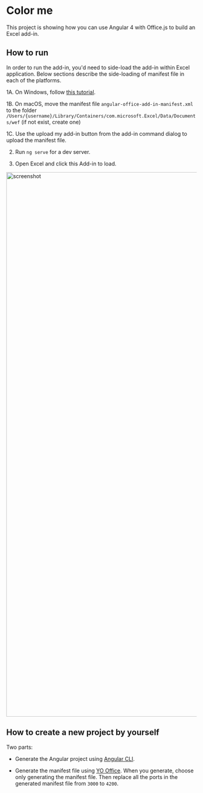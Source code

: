 # Color me

This project is showing how you can use Angular 4 with Office.js to build an Excel add-in.

## How to run

In order to run the add-in, you'd need to side-load the add-in within Excel application. Below sections describe the side-loading of manifest file in each of the platforms. 

1A. On Windows, follow [this tutorial](https://dev.office.com/docs/add-ins/testing/create-a-network-shared-folder-catalog-for-task-pane-and-content-add-ins).

1B. On macOS, move the manifest file `angular-office-add-in-manifest.xml` to the folder `/Users/{username}/Library/Containers/com.microsoft.Excel/Data/Documents/wef` (if not exist, create one)

1C. Use the upload my add-in button from the add-in command dialog to upload the manifest file. 

2. Run `ng serve` for a dev server.

3. Open Excel and click this Add-in to load.

<img width="1438" alt="screenshot" src="https://cloud.githubusercontent.com/assets/3375461/25642142/c441e1ea-2f4c-11e7-81a8-d0390b419624.png">

## How to create a new project by yourself

Two parts:

- Generate the Angular project using [Angular CLI](https://github.com/angular/angular-cli).

- Generate the manifest file using [YO Office](https://github.com/OfficeDev/generator-office). When you generate, choose only generating the manifest file.
Then replace all the ports in the generated manifest file from `3000` to `4200`.
